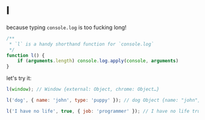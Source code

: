 # l
because typing `console.log` is too fucking long!

```JavaScript
/**
 * `l` is a handy shorthand function for `console.log`
 */
function l() {
    if (arguments.length) console.log.apply(console, arguments)
}
```

let's try it:
```JavaScript
l(window); // Window {external: Object, chrome: Object…}

l('dog', { name: 'john', type: 'puppy' }); // dog Object {name: "john", type: "puppy"}

l('I have no life', true, { job: 'programmer' }); // I have no life true Object {job: "programmer"}

```


